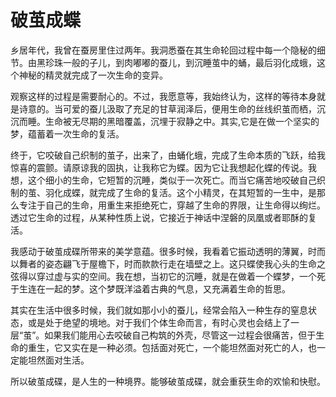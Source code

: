 # 破茧成蝶

乡居年代，我曾在蚕房里住过两年。我洞悉蚕在其生命轮回过程中每一个隐秘的细节。由黑珍珠一般的子儿，到肉嘟嘟的蚕儿，到沉睡茧中的蛹，最后羽化成蛾，这个神秘的精灵就完成了一次生命的变异。 

 观察这样的过程是需要耐心的。不过，我愿意等，我始终认为，这样的等待本身就是诗意的。当可爱的蚕儿汲取了充足的甘草润泽后，便用生命的丝线织茧而栖，沉沉而睡。生命被无尽期的黑暗覆盖，沉埋于寂静之中。其实,它是在做一个坚实的梦，蕴蓄着一次生命的复活。 

 终于，它咬破自己织制的茧子，出来了，由蛹化蛾，完成了生命本质的飞跃，给我惊喜的震颤。请原谅我的固执，让我称它为蝶。因为它让我想起化蝶的传说。我想，这个细小的生命，它短暂的沉睡，类似于一次死亡。而当它痛苦地咬破自己织制的茧、羽化成蝶，就完成了生命的复活。这个小精灵，在其短暂的一生中，是那么专注于自己的生命，用重生来拒绝死亡，穿越了生命的界限，让生命得以绚烂。透过它生命的过程，从某种性质上说，它接近于神话中涅磐的凤凰或者耶酥的复活。 

 我感动于破茧成碟所带来的美学意蕴。很多时候，我看着它振动透明的薄翼，时而以舞者的姿态翩飞于屋檐下，时而款款行走在墙壁之上。这只蝶使我心头的生命之弦得以穿过虚与实的空间。我在想，当初它的沉睡，就是在做着一个蝶梦，一个死于生连在一起的梦。这个梦既洋溢着古典的气息，又充满着生命的哲思。 

 其实在生活中很多时候，我们就如那小小的蚕儿，经常会陷入一种生存的窒息状态，或是处于绝望的境地。对于我们个体生命而言，有时心灵也会结上了一层“茧”。如果我们能用心去咬破自己构筑的外壳，尽管这一过程会很痛苦，但于生命的重生，它又实在是一种必须。包括面对死亡，一个能坦然面对死亡的人，也一定能坦然面对生活。 

 所以破茧成碟，是人生的一种境界。能够破茧成碟，就会重获生命的欢愉和快慰。
  